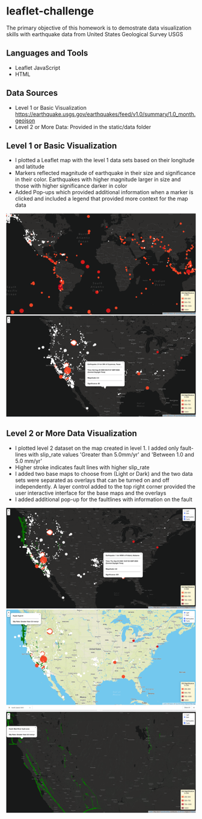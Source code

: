 # leaflet-challenge
The primary objective of this homework is to demostrate data visualization skills with earthquake data from United States Geological Survey USGS 

## Languages and Tools
*  Leaflet JavaScript
*  HTML

## Data Sources 
*  Level 1 or Basic Visualization https://earthquake.usgs.gov/earthquakes/feed/v1.0/summary/1.0_month.geojson
*  Level 2 or More Data: Provided in the static/data folder

## Level 1 or Basic Visualization
*  I plotted a Leaflet map with the level 1 data sets based on their longitude and latitude
*  Markers reflected magnitude of earthquake in their size and significance in their color. Earthquakes with higher magnitude larger in size and those with higher significance darker in color
*  Added Pop-ups which provided additional information when a marker is clicked and included a legend that provided more context for the map data

![alt text](https://github.com/highmic/leaflet-challenge/blob/master/images/level1_basic.png "Basic Visualization no Popup")
![alt text](https://github.com/highmic/leaflet-challenge/blob/master/images/level1_basicpopUp.png "Basic Visualization with Popup")



## Level 2 or More Data Visualization 
*  I plotted level 2 dataset on the map created in level 1. I added only fault-lines with slip_rate values 'Greater than 5.0mm/yr' and 'Between 1.0 and 5.0 mm/yr'
*  Higher stroke indicates fault lines with higher slip_rate
*  I added two base maps to choose from (Light or Dark) and the two data sets were separated as overlays that can be turned on and off independently. A layer control added to the top right corner provided the user interactive interface for the base maps and the overlays
*  I added additional pop-up for the faultlines with information on the fault

![alt text](https://github.com/highmic/leaflet-challenge/blob/master/images/level2_dark_popup.png "Level2 Visualization DarkMap")
![alt text](https://github.com/highmic/leaflet-challenge/blob/master/images/level2_street.png "Level2 Visualization StreetMap")
![alt text](https://github.com/highmic/leaflet-challenge/blob/master/images/level2_faultline_popup.png "Level2 Visualization faultOnly")
